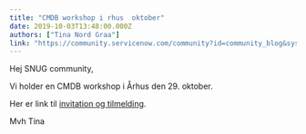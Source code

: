 ```yaml
---
title: "CMDB workshop i rhus  oktober"
date: 2019-10-03T13:48:00.000Z
authors: ["Tina Nord Graa"]
link: "https://community.servicenow.com/community?id=community_blog&sys_id=099bf5c11b188414fff162c4bd4bcb08"
---
```

<p>Hej SNUG community,</p>
<p>Vi holder en CMDB workshop i Århus den 29. oktober.</p>
<p>Her er link til <a href="https://cmdbworkshopdkq42019.servicenowevent.com/" rel="nofollow">invitation og tilmelding</a>.</p>
<p>Mvh Tina</p>
